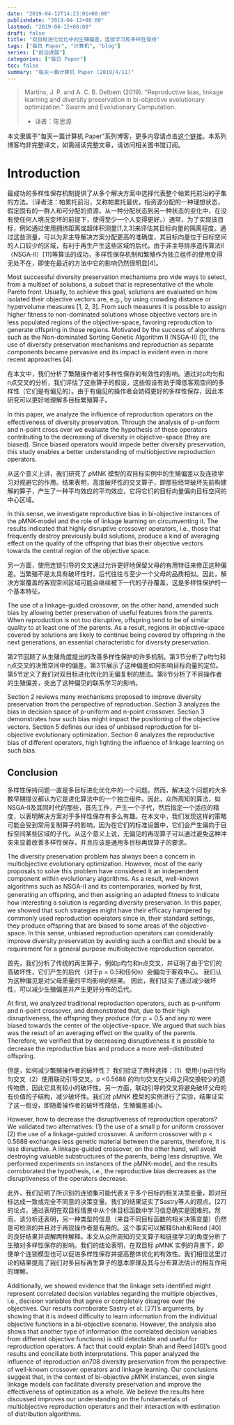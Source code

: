 ```yaml
---
date: "2019-04-12T14:23:01+08:00"
publishdate: "2019-04-12+08:00"
lastmod: "2019-04-12+08:00"
draft: false
title: "双目标进化优化中的生殖偏差，连锁学习和多样性保持"
tags: ["每日 Paper", "计算机", "blog"]
series: ["前沿进展"]
categories: ["每日 Paper"]
toc: false
summary: "每天一篇计算机 Paper (2019/4/11)"
---
```


>Martins, J. P. and A. C. B. Delbem (2019). "Reproductive bias, linkage learning and diversity preservation in bi-objective evolutionary optimization." Swarm and Evolutionary Computation.
>
>- 译者：陈思源

本文隶属于"每天一篇计算机 Paper"系列博客，更多内容请点击[这个链接](https://seuite.github.io/tags/%E6%AF%8F%E6%97%A5-Paper/)。本系列博客均非完整译文，如需阅读完整文章，请访问相关图书馆订阅。

# Introduction

最成功的多样性保存机制提供了从多个解决方案中选择代表整个帕累托前沿的子集的方法。（译者注：帕累托前沿，又称帕累托最优，指资源分配的一种理想状态，假定固有的一群人和可分配的资源，从一种分配状态到另一种状态的变化中，在没有使任何人境况变坏的前提下，使得至少一个人变得更好。）通常，为了实现该目标，例如通过使用拥挤距离或超体积测量[1,2,3]来评估其目标向量的隔离程度。通过这些测量，可以为非主导解决方案分配更高的准确度，其目标向量位于目标空间的人口较少的区域，有利于再生产生这些区域的后代。由于非主导排序遗传算法II（NSGA-II）[11]等算法的成功，多样性保存机制和繁殖作为独立组件的使用变得无处不在，即使在最近的方法中它的影响仍然很明显[4]。

Most successful diversity preservation mechanisms pro vide ways to select, from a multiset of solutions, a subset that is representative of the whole Pareto front. Usually, to achieve this goal, solutions are evaluated on how isolated their objective vectors are, e.g., by using crowding distance or hypervolume measures [1, 2, 3]. From such measures it is possible to assign higher ﬁtness to non-dominated solutions whose objective vectors are in less populated regions of the objective-space, favoring reproduction to generate offspring in those regions. Motivated by the success of algorithms such as the Non-dominated Sorting Genetic Algorithm II (NSGA-II) [1], the use of diversity preservation mechanisms and reproduction as separate components became pervasive and its impact is evident even in more recent approaches [4].

在本文中，我们分析了繁殖操作者对多样性保存的有效性的影响。通过对p均匀和n点交叉的分析，我们评估了这些算子的假设，这些假设有助于降低客观空间的多样性（它们是有偏见的）。由于有偏见的操作者会妨碍更好的多样性保存，因此本研究可以更好地理解多目标繁殖算子。

In this paper, we analyze the inﬂuence of reproduction operators on the effectiveness of diversity preservation. Through the analysis of p-uniform and n-point cross over we evaluate the hypothesis of these operators contributing to the decreasing of diversity in objective-space (they are biased). Since biased operators would impede better diversity preservation, this study enables a better understanding of multiobjective reproduction operators.

从这个意义上讲，我们研究了 ρMNK 模型的双目标实例中的生殖偏差以及连锁学习对规避它的作用。结果表明，高度破坏性的交叉算子，即那些经常破坏先前构建解的算子，产生了一种平均效应的平均效应，它将它们的目标向量偏向目标空间的中心区域。

In this sense, we investigate reproductive bias in bi-objective instances of the ρMNK-model and the role of linkage learning on circumventing it. The results indicated that highly disruptive crossover operators, i.e., those that frequently destroy previously build solutions, produce a kind of averaging effect on the quality of the offspring that bias their objective vectors towards the central region of the objective space.

另一方面，使用连锁引导的交叉通过允许更好地保留父母的有用特征来修正这种偏差。当繁殖不是太具有破坏性时，后代往往与至少一个父母的品质相似。因此，解决方案覆盖的客观空间区域可能会继续被下一代的子孙覆盖，这是多样性保护的一个基本特征。

The use of a linkage-guided crossover, on the other hand, amended such bias by allowing better preservation of useful features from the parents. When reproduction is not too disruptive, offspring tend to be of similar quality to at least one of the parents. As a result, regions in objective-space covered by solutions are likely to continue being covered by offspring in the next generations, an essential characteristic for diversity preservation.

第2节回顾了从生殖角度提出的改善多样性保护的许多机制。第3节分析了p均匀和n点交叉的决策空间中的偏差。第3节展示了这种偏差如何影响目标向量的定位。第5节定义了我们对双目标进化优化的无偏复制的想法。第6节分析了不同操作者的生殖偏差，突出了这种偏见的联系学习的影响。

Section 2 reviews many mechanisms proposed to improve diversity preservation from the perspective of reproduction. Section 3 analyzes the bias in decision space of p-uniform and n-point crossover. Section 3 demonstrates how such bias might impact the positioning of the objective vectors. Section 5 deﬁnes our idea of unbiased reproduction for bi-objective evolutionary optimization. Section 6 analyzes the reproductive bias of different operators, high lighting the inﬂuence of linkage learning on such bias.


## Conclusion

多样性保持问题一直是多目标进化优化中的一个问题。然而，解决这个问题的大多数早期提议都认为它是进化算法中的一个独立组件。因此，众所周知的算法，如NSGA-II及其同时代的那些，首先工作，产生一个子代，然后指定一个适应的精度，以表明解决方案对于多样性保存有多么有趣。在本文中，我们发现这样的策略可能会受到常用复制算子的影响，因为在它们的标准设置中，它们会产生偏向于目标空间某些区域的子代。从这个意义上说，无偏见的再现算子可以通过避免这种冲突来显着改善多样性保存，并且应该是通用多目标再现算子的要求。

The diversity preservation problem has always been a concern in multiobjective evolutionary optimization. However, most of the early proposals to solve this problem have considered it an independent component within evolutionary algorithms. As a result, well-known algorithms such as NSGA-II and its contemporaries, worked by ﬁrst, generating an offspring, and then assigning an adapted ﬁtness to indicate how interesting a solution is regarding diversity preservation. In this paper, we showed that such strategies might have their eﬃcacy hampered by commonly used reproduction operators since in, their standard settings, they produce offspring that are biased to some areas of the objective-space. In this sense, unbiased reproduction operators can considerably improve diversity preservation by avoiding such a conﬂict and should be a requirement for a general purpose multiobjective reproduction operator.

首先，我们分析了传统的再生算子，例如p均匀和n点交叉，并证明了由于它们的高破坏性，它们产生的后代（对于p = 0.5和任何n）会偏向于客观中心。 我们认为这种偏见是对父母质量的平均影响的结果。 因此，我们证实了通过减少破坏性，可以减少生殖偏差并产生更好分布的后代。

At first, we analyzed traditional reproduction operators, such as p-uniform and n-point crossover, and demonstrated that, due to their high disruptiveness, the offspring they produce (for p = 0.5 and any n) were biased towards the center of the objective-space. We argued that such bias was the result of an averaging effect on the quality of the parents. Therefore, we veriﬁed that by decreasing disruptiveness it is possible to decrease the reproductive bias and produce a more well-distributed offspring.

但是，如何减少繁殖操作者的破坏性？ 我们验证了两种选择：（1）使用小p进行均匀交叉（2）使用联动引导交叉。p <0.5688 的均匀交叉在父母之间交换较少的遗传物质，因此它具有较小的破坏性。另一方面，联动引导的交叉将避免破坏父母的有价值的子结构，减少破坏性。我们对 ρMNK 模型的实例进行了实验，结果证实了这一假设，即随着操作者的破坏性降低，生殖偏差减小。

However, how to decrease the disruptiveness of reproduction operators? We validated two alternatives: (1) the use of a small p for uniform crossover (2) the use of a linkage-guided crossover. A uniform crossover with p < 0.5688 exchanges less genetic material between the parents, therefore, it is less disruptive. A linkage-guided crossover, on the other hand, will avoid destroying valuable substructures of the parents, being less disruptive. We performed experiments on instances of the ρMNK-model, and the results corroborated the hypothesis, i.e., the reproductive bias decreases as the disruptiveness of the operators decrease.

此外，我们证明了所识别的连锁集可能代表关于多个目标的相关决策变量，即对目标达成一致或完全不同意的决策变量。我们的结果证实了Sastry等人的观点。[27]的论点，通过表明在双目标情景中从个体目标函数中学习信息确实是困难的。然而，该分析还表明，另一种类型的信息（来自不同目标函数的相关决策变量）仍然是可检测的并且对于再现操作者是有用的。这个事实可以解释Shah和Reed [40]的良好结果并调解两种解释。本文从众所周知的交叉算子和链接学习的角度分析了生殖对多样性保存的影响。我们的结论表明，在双目标 ρMNK 实例的背景下，即使单个连锁模型也可以促进多样性保存并提高整体优化的有效性。我们相信这里讨论的结果提高了我们对多目标再生算子的基本原理及其与分布算法估计的相互作用的理解。

Additionally, we showed evidence that the linkage sets identiﬁed might represent correlated decision variables regarding the multiple objectives, i.e., decision variables that agree or completely disagree over the objectives. Our results corroborate Sastry et al. [27]’s arguments, by showing that it is indeed diﬃculty to learn information from the individual objective functions in a bi-objective scenario. However, the analysis also shows that another type of information (the correlated decision variables from different objective functions) is still detectable and useful for reproduction operators. A fact that could explain Shah and Reed [40]’s good results and conciliate both interpretations. This paper analyzed the inﬂuence of reproduction on708 diversity preservation from the perspective of well-known crossover operators and linkage learning. Our conclusions suggest that, in the context of bi-objective ρMNK instances, even single linkage models can facilitate diversity preservation and improve the effectiveness of optimization as a whole. We believe the results here discussed improves our understanding on the fundamentals of multiobjective reproduction operators and their interaction with estimation of distribution algorithms.